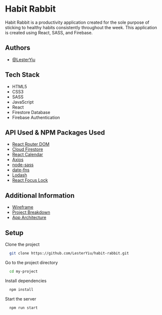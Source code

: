 
# Habit Rabbit


Habit Rabbit is a productivity application created for the sole purpose of sticking to healthy habits consistently throughout the week. This application is created using React, SASS, and Firebase.


## Authors

- [@LesterYiu](https://github.com/LesterYiu)

## Tech Stack

- HTML5
- CSS3
- SASS
- JavaScript
- React
- Firestore Database
- Firebase Authentication

## API Used & NPM Packages Used
- [React Router DOM](https://www.npmjs.com/package/react-router-dom)
- [Cloud Firestore](https://firebase.google.com/docs/firestore)
- [React Calendar](https://www.npmjs.com/package/react-calendar)
- [Axios](https://www.npmjs.com/package/axios)
- [node-sass](https://www.npmjs.com/package/node-sass)
- [date-fns](https://www.npmjs.com/package/date-fns)
- [Lodash](https://www.npmjs.com/package/lodash)
- [React Focus Lock](https://www.npmjs.com/package/react-focus-lock)

## Additional Information

- [Wireframe](https://www.figma.com/file/cbfrwelKaoncfMkMSXqm5L/Productivity-App?node-id=0%3A1)
- [Project Breakdown](https://docs.google.com/document/d/1nDkiBIMwrB4UZc3AlbGazboqGq_I3uKY5P3Y8u3uVaE/edit?usp=sharing)
- [App Architecture](https://www.figma.com/file/nanDFZaWZYeTuLiIs9zS4j/Habit-Rabbit?node-id=0%3A1)

## Setup

Clone the project

```bash
  git clone https://github.com/LesterYiu/habit-rabbit.git
```

Go to the project directory

```bash
  cd my-project
```

Install dependencies

```bash
  npm install
```

Start the server

```bash
  npm run start
```
